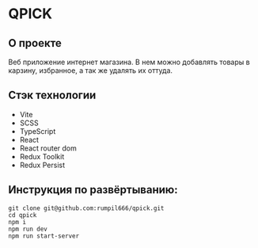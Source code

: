 # QPICK

## О проекте

Веб приложение интернет магазина. В нем можно добавлять товары в карзину, избранное, а так же удалять их оттуда. 

## Стэк технологии
- Vite
- SCSS
- TypeScript
- React
- React router dom
- Redux Toolkit
- Redux Persist

## Инструкция по развёртыванию:
```
git clone git@github.com:rumpil666/qpick.git
cd qpick
npm i
npm run dev
npm run start-server
```
